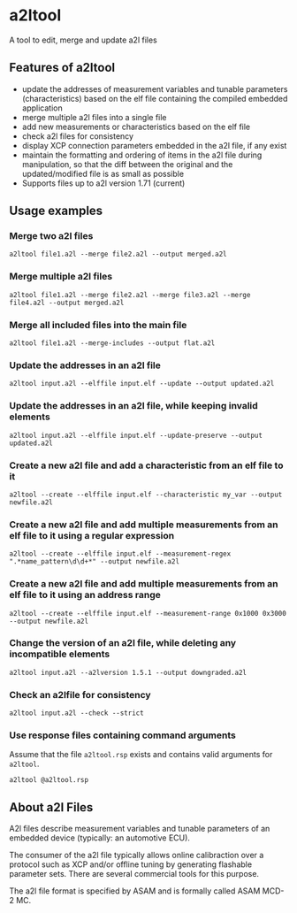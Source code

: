# a2ltool

A tool to edit, merge and update a2l files

## Features of a2ltool

- update the addresses of measurement variables and tunable parameters (characteristics) based on the elf file containing the compiled embedded application
- merge multiple a2l files into a single file
- add new measurements or characteristics based on the elf file
- check a2l files for consistency
- display XCP connection parameters embedded in the a2l file, if any exist
- maintain the formatting and ordering of items in the a2l file during manipulation, so that the diff between the original and the updated/modified file is as small as possible
- Supports files up to a2l version 1.71 (current)

## Usage examples

### Merge two a2l files

`a2ltool file1.a2l --merge file2.a2l --output merged.a2l`

### Merge multiple a2l files

`a2ltool file1.a2l --merge file2.a2l --merge file3.a2l --merge file4.a2l --output merged.a2l`

### Merge all included files into the main file

`a2ltool file1.a2l --merge-includes --output flat.a2l`

### Update the addresses in an a2l file

`a2ltool input.a2l --elffile input.elf --update --output updated.a2l`

### Update the addresses in an a2l file, while keeping invalid elements

`a2ltool input.a2l --elffile input.elf --update-preserve --output updated.a2l`

### Create a new a2l file and add a characteristic from an elf file to it

`a2ltool --create --elffile input.elf --characteristic my_var --output newfile.a2l`

### Create a new a2l file and add multiple measurements from an elf file to it using a regular expression

`a2ltool --create --elffile input.elf --measurement-regex ".*name_pattern\d\d+*" --output newfile.a2l`

### Create a new a2l file and add multiple measurements from an elf file to it using an address range

`a2ltool --create --elffile input.elf --measurement-range 0x1000 0x3000 --output newfile.a2l`

### Change the version of an a2l file, while deleting any incompatible elements

`a2ltool input.a2l --a2lversion 1.5.1 --output downgraded.a2l`

### Check an a2lfile for consistency

`a2ltool input.a2l --check --strict`

### Use response files containing command arguments

Assume that the file `a2ltool.rsp` exists and contains valid arguments for `a2ltool`.

`a2ltool @a2ltool.rsp`

## About a2l Files

A2l files describe measurement variables and tunable parameters of an embedded device (typically: an automotive ECU).

The consumer of the a2l file typically allows online calibraction over a protocol such as XCP and/or offline tuning by generating flashable parameter sets. There are several commercial tools for this purpose.

The a2l file format is specified by ASAM and is formally called ASAM MCD-2 MC.
